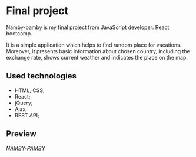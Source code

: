 
# Final project

Namby-pamby is my final project from JavaScript developer: React bootcamp.

It is a simple application which helps to find random place for vacations. Moreover, it presents basic information about chosen country, including the exchange rate, shows current weather and indicates the place on the map.

## Used technologies

- HTML, CSS;
- React;
- jQuery; 
- Ajax;
- REST API;

## Preview

[*NAMBY-PAMBY*](https://marizawi.github.io/)

<!-- Links -->
[website]: https://marizawi.github.io/

